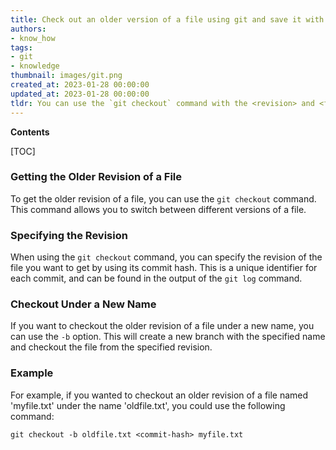 ```yaml
---
title: Check out an older version of a file using git and save it with a different name
authors:
- know_how
tags:
- git
- knowledge
thumbnail: images/git.png
created_at: 2023-01-28 00:00:00
updated_at: 2023-01-28 00:00:00
tldr: You can use the `git checkout` command with the <revision> and <file> parameters, followed by the `-b <new\_branch\_name>` parameter to create a new branch with the older revision of the file under a new name.
---
```


**Contents**

[TOC]

### Getting the Older Revision of a File

To get the older revision of a file, you can use the `git checkout` command. This command allows you to switch between different versions of a file.

### Specifying the Revision

When using the `git checkout` command, you can specify the revision of the file you want to get by using its commit hash. This is a unique identifier for each commit, and can be found in the output of the `git log` command.

### Checkout Under a New Name

If you want to checkout the older revision of a file under a new name, you can use the `-b` option. This will create a new branch with the specified name and checkout the file from the specified revision.

### Example

For example, if you wanted to checkout an older revision of a file named 'myfile.txt' under the name 'oldfile.txt', you could use the following command:

`git checkout -b oldfile.txt <commit-hash> myfile.txt`
